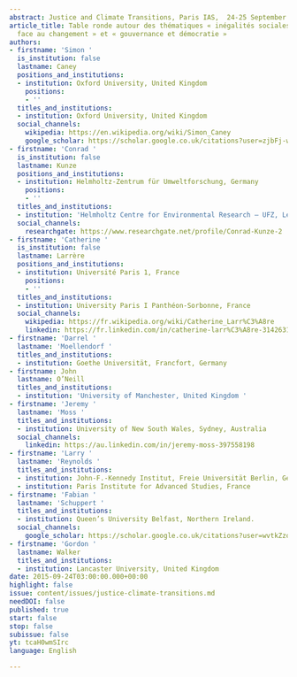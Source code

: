 ```yaml
---
abstract: Justice and Climate Transitions, Paris IAS,  24-25 September 2015 - Table-ronde
article_title: Table ronde autour des thématiques « inégalités sociales », « réactions
  face au changement » et « gouvernance et démocratie »
authors:
- firstname: 'Simon '
  is_institution: false
  lastname: Caney
  positions_and_institutions:
  - institution: Oxford University, United Kingdom
    positions:
    - ''
  titles_and_institutions:
  - institution: Oxford University, United Kingdom
  social_channels:
    wikipedia: https://en.wikipedia.org/wiki/Simon_Caney
    google_scholar: https://scholar.google.co.uk/citations?user=zjbFj-wAAAAJ&hl=en
- firstname: 'Conrad '
  is_institution: false
  lastname: Kunze
  positions_and_institutions:
  - institution: Helmholtz-Zentrum für Umweltforschung, Germany
    positions:
    - ''
  titles_and_institutions:
  - institution: 'Helmholtz Centre for Environmental Research – UFZ, Leipzig, Germany '
  social_channels:
    researchgate: https://www.researchgate.net/profile/Conrad-Kunze-2
- firstname: 'Catherine '
  is_institution: false
  lastname: Larrère
  positions_and_institutions:
  - institution: Université Paris 1, France
    positions:
    - ''
  titles_and_institutions:
  - institution: University Paris I Panthéon-Sorbonne, France
  social_channels:
    wikipedia: https://fr.wikipedia.org/wiki/Catherine_Larr%C3%A8re
    linkedin: https://fr.linkedin.com/in/catherine-larr%C3%A8re-314263162
- firstname: 'Darrel '
  lastname: 'Moellendorf '
  titles_and_institutions:
  - institution: Goethe Universität, Francfort, Germany
- firstname: John
  lastname: O’Neill
  titles_and_institutions:
  - institution: 'University of Manchester, United Kingdom '
- firstname: 'Jeremy '
  lastname: 'Moss '
  titles_and_institutions:
  - institution: University of New South Wales, Sydney, Australia
  social_channels:
    linkedin: https://au.linkedin.com/in/jeremy-moss-397558198
- firstname: 'Larry '
  lastname: 'Reynolds '
  titles_and_institutions:
  - institution: John-F.-Kennedy Institut, Freie Universität Berlin, Germany
  - institution: Paris Institute for Advanced Studies, France
- firstname: 'Fabian '
  lastname: 'Schuppert '
  titles_and_institutions:
  - institution: Queen’s University Belfast, Northern Ireland.
  social_channels:
    google_scholar: https://scholar.google.co.uk/citations?user=wvtkZzoAAAAJ&hl=en
- firstname: 'Gordon '
  lastname: Walker
  titles_and_institutions:
  - institution: Lancaster University, United Kingdom
date: 2015-09-24T03:00:00.000+00:00
highlight: false
issue: content/issues/justice-climate-transitions.md
needDOI: false
published: true
start: false
stop: false
subissue: false
yt: tcaH0wmSIrc
language: English

---
```

<Youtube yt="tcaH0wmSIrc" caption="Table ronde autour des thématiques « inégalités sociales », « réactions face au changement » et « gouvernance et démocratie »" start="false" stop="false"></Youtube>